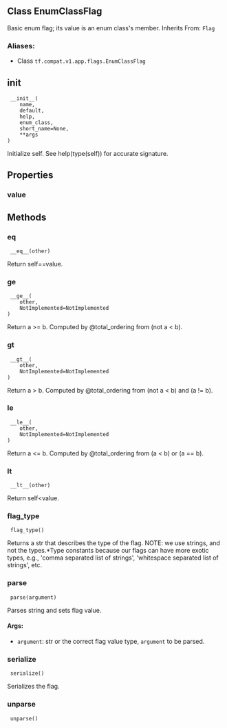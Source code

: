 ## Class EnumClassFlag
Basic enum flag; its value is an enum class's member.
Inherits From: `Flag`
### Aliases:
- Class `tf.compat.v1.app.flags.EnumClassFlag`
## __init__

```
 __init__(
    name,
    default,
    help,
    enum_class,
    short_name=None,
    **args
)
```
Initialize self. See help(type(self)) for accurate signature.
## Properties
### value
## Methods
### __eq__

```
 __eq__(other)
```
Return self==value.
### __ge__

```
 __ge__(
    other,
    NotImplemented=NotImplemented
)
```
Return a >= b. Computed by @total_ordering from (not a < b).
### __gt__

```
 __gt__(
    other,
    NotImplemented=NotImplemented
)
```
Return a > b. Computed by @total_ordering from (not a < b) and (a != b).
### __le__

```
 __le__(
    other,
    NotImplemented=NotImplemented
)
```
Return a <= b. Computed by @total_ordering from (a < b) or (a == b).
### __lt__

```
 __lt__(other)
```
Return self<value.
### flag_type

```
 flag_type()
```
Returns a str that describes the type of the flag.
NOTE: we use strings, and not the types.*Type constants because our flags can have more exotic types, e.g., 'comma separated list of strings', 'whitespace separated list of strings', etc.
### parse

```
 parse(argument)
```
Parses string and sets flag value.
#### Args:
- `argument`: str or the correct flag value type, `argument` to be parsed.
### serialize

```
 serialize()
```
Serializes the flag.
### unparse

```
 unparse()
```
